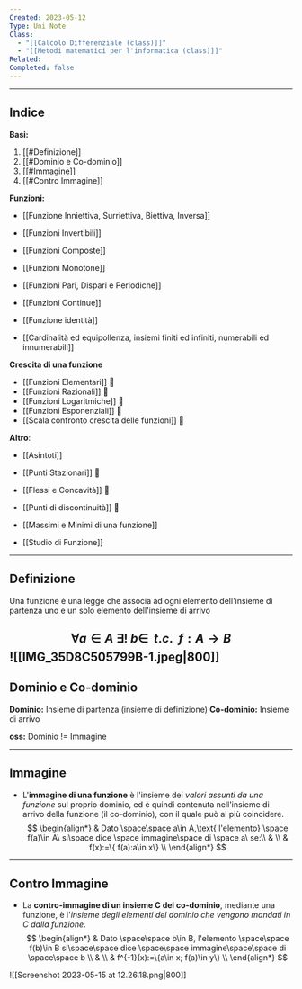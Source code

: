 ```yaml
---
Created: 2023-05-12
Type: Uni Note
Class:
  - "[[Calcolo Differenziale (class)]]"
  - "[[Metodi matematici per l'informatica (class)]]"
Related: 
Completed: false
---
```

---
## Indice
**Basi:**
1. [[#Definizione]]
2. [[#Dominio e Co-dominio]]
3. [[#Immagine]]
4. [[#Contro Immagine]]

**Funzioni:**
- [[Funzione Inniettiva, Surriettiva, Biettiva, Inversa]]

- [[Funzioni Invertibili]]
- [[Funzioni Composte]] 
- [[Funzioni Monotone]]
- [[Funzioni Pari, Dispari e Periodiche]]
- [[Funzioni Continue]]
- [[Funzione identità]]
- [[Cardinalità ed equipollenza, insiemi finiti ed infiniti, numerabili ed innumerabili]]

**Crescita di una funzione**
- [[Funzioni Elementari]]  🔴
- [[Funzioni Razionali]] 🔴
- [[Funzioni Logaritmiche]] 🔴
- [[Funzioni Esponenziali]] 🔴
- [[Scala confronto crescita delle funzioni]]  🔴

**Altro**:
- [[Asintoti]]
- [[Punti Stazionari]] 🔴
- [[Flessi e Concavità]] 🔴
- [[Punti di discontinuità]] 🔴
- [[Massimi e Minimi di una funzione]]

- [[Studio di Funzione]] 

---
## Definizione
Una funzione è una legge che associa ad ogni elemento dell'insieme di partenza uno e un solo elemento dell'insieme di arrivo

$$ 
 \forall a\in A~\exists!~b\in ~~t.c.~~f:A \to B 
 $$
 ![[IMG_35D8C505799B-1.jpeg|800]]
---
## Dominio e Co-dominio
**Dominio:** Insieme di partenza (insieme di definizione)
**Co-dominio:** Insieme di arrivo

**oss:** Dominio != Immagine

---
## Immagine
- L'**immagine di una funzione** è l'insieme dei *valori assunti da una funzione* sul proprio dominio, ed è quindi contenuta nell'insieme di arrivo della funzione (il co-dominio), con il quale può al più coincidere.
$$
\begin{align*}
& Dato \space\space a\in A,\text{ l'elemento} \space f(a)\in A\ si\space dice \space immagine\space di \space a\ se:\\ 
& \\
& f(x):=\{ f(a):a\in x\} \\
\end{align*} $$

---
## Contro Immagine
- La **contro-immagine di un insieme C del co-dominio**, mediante una funzione, è l'*insieme degli elementi del dominio che vengono mandati in C dalla funzione*.
$$
\begin{align*}
& Dato \space\space b\in B, l'elemento \space\space f(b)\in B si\space\space dice \space\space immagine\space\space di \space\space b \\ 
& \\
& f^{-1}(x):=\{a\in x; f(a)\in y\} \\
\end{align*} 
$$

![[Screenshot 2023-05-15 at 12.26.18.png|800]]
